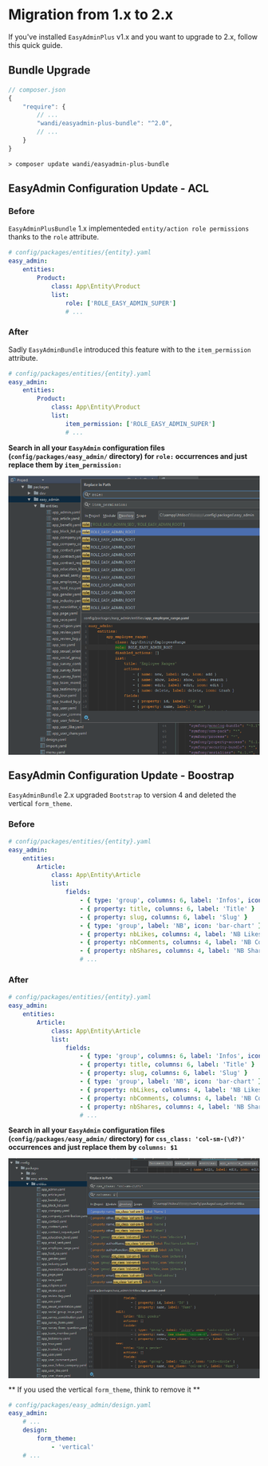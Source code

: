 # Migration from 1.x to 2.x

If you've installed `EasyAdminPlus` v1.x and you want to upgrade to 2.x, follow this quick guide.

## Bundle Upgrade

```js
// composer.json
{    
    "require": {
        // ...
        "wandi/easyadmin-plus-bundle": "^2.0",
        // ...
    }
}
```

```shell
> composer update wandi/easyadmin-plus-bundle
```

## EasyAdmin Configuration Update - ACL

### Before

`EasyAdminPlusBundle` 1.x implementeded `entity/action role permissions` thanks to the `role` attribute.

```yaml
# config/packages/entities/{entity}.yaml
easy_admin:
    entities:
        Product:
            class: App\Entity\Product
            list:
                role: ['ROLE_EASY_ADMIN_SUPER']
                # ...
```

### After

Sadly `EasyAdminBundle` introduced this feature with to the `item_permission` attribute.

```yaml
# config/packages/entities/{entity}.yaml
easy_admin:
    entities:
        Product:
            class: App\Entity\Product
            list:
                item_permission: ['ROLE_EASY_ADMIN_SUPER']
                # ...
```
**Search in all your `EasyAdmin` configuration files (`config/packages/easy_admin/` directory) for `role:` occurrences and just replace them by `item_permission:`**

<p align="center">
    <img src="images/upgrade-1-to-2-acl.png" align="center" alt="PhpStorm Replace" />
</p>

## EasyAdmin Configuration Update - Boostrap

`EasyAdminBundle` 2.x upgraded `Bootstrap` to version 4 and deleted the vertical `form_theme`.

### Before

```yaml
# config/packages/entities/{entity}.yaml
easy_admin:
    entities:
        Article:
            class: App\Entity\Article
            list:
                fields: 
                    - { type: 'group', columns: 6, label: 'Infos', icon: 'info-circle' }
                    - { property: title, columns: 6, label: 'Title' }
                    - { property: slug, columns: 6, label: 'Slug' }
                    - { type: 'group', label: 'NB', icon: 'bar-chart' }
                    - { property: nbLikes, columns: 4, label: 'NB Likes', type_options: { disabled: true } }
                    - { property: nbComments, columns: 4, label: 'NB Comments', type_options: { disabled: true } }
                    - { property: nbShares, columns: 4, label: 'NB Shares', type_options: { disabled: true } }
                    # ...
```

### After

```yaml
# config/packages/entities/{entity}.yaml
easy_admin:
    entities:
        Article:
            class: App\Entity\Article
            list:
                fields: 
                    - { type: 'group', columns: 6, label: 'Infos', icon: 'info-circle' }
                    - { property: title, columns: 6, label: 'Title' }
                    - { property: slug, columns: 6, label: 'Slug' }
                    - { type: 'group', label: 'NB', icon: 'bar-chart' }
                    - { property: nbLikes, columns: 4, label: 'NB Likes', type_options: { disabled: true } }
                    - { property: nbComments, columns: 4, label: 'NB Comments', type_options: { disabled: true } }
                    - { property: nbShares, columns: 4, label: 'NB Shares', type_options: { disabled: true } }
                    # ...
```

**Search in all your `EasyAdmin` configuration files (`config/packages/easy_admin/` directory) for `css_class: 'col-sm-(\d?)'` occurrences and just replace them by `columns: $1`**

<p align="center">
    <img src="images/upgrade-1-to-2-bootstrap.png" align="center" alt="PhpStorm Replace" />
</p>

** If you used the vertical `form_theme`, think to remove it **

```yaml
# config/packages/easy_admin/design.yaml
easy_admin:
    # ...
    design:
        form_theme:
            - 'vertical'
    # ...
```

